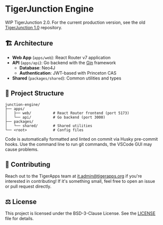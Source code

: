 # TigerJunction Engine

WIP TigerJunction 2.0. For the current production version, see the old [TigerJunction 1.0](https://github.com/TigerAppsOrg/tiger-junction) repository.

## 🏗️ Architecture

- **Web App** (`apps/web`): React Router v7 application
- **API** (`apps/api`): Go backend with the [Gin](https://gin-gonic.com/) framework
    - **Database**: Neo4J
    - **Authentication**: JWT-based with Princeton CAS
- **Shared** (`packages/shared`): Common utilities and types

## 📁 Project Structure

```
junction-engine/
├── apps/
│   ├── web/          # React Router frontend (port 5173)
│   └── api/          # Go backend (port 3000)
├── packages/
│   └── shared/       # Shared utilities
└── <root>            # Config files
```

Code is automatically formatted and linted on commit via Husky pre-commit hooks. Use the command line to run git commands, the VSCode GUI may cause problems.

## 🤝 Contributing

Reach out to the TigerApps team at it.admin@tigerapps.org if you're interested in contributing! If it's something small, feel free to open an issue or pull request directly.

## ⚖️ License

This project is licensed under the BSD-3-Clause License. See the [LICENSE](LICENSE) file for details.
